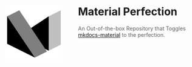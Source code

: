 <style>
  .block img {
    float: left;
    margin-right: 3.5em;
    width: 200em;
    height: 200em;
    max-width: 30%;
    max-height: 30%;
    width:auto;
    height:auto;
  }
</style>

<div class="block">
  <sup>
    <img class="filtered" src="logo.png" />
  </sup>
  <h1>
    Material Perfection
  </h1>
  <blockquote>
    An Out-of-the-box Repository that Toggles <a href="https://github.com/squidfunk/mkdocs-material">mkdocs-material</a> to the perfection.
  </blockquote>
</div>
